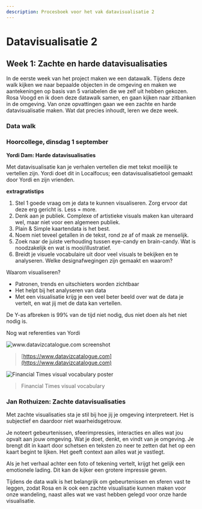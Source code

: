 ```yaml
---
description: Procesboek voor het vak datavisualisatie 2
---
```


# Datavisualisatie 2

## Week 1: Zachte en harde datavisualisaties

In de eerste week van het project maken we een datawalk. Tijdens deze walk kijken we naar bepaalde objecten in de omgeving en maken we aantekeningen op basis van 5 variabelen die we zelf uit hebben gekozen. Rosa Voogd en ik doen deze datawalk samen, en gaan kijken naar zitbanken in de omgeving. Van onze opvattingen gaan we een zachte en harde datavisualisatie maken. Wat dat precies inhoudt, leren we deze week.

### Data walk

### Hoorcollege, dinsdag 1 september

**Yordi Dam: Harde datavisualisaties**

Met datavisualisatie kan je verhalen vertellen die met tekst moeilijk te vertellen zijn. Yordi doet dit in Localfocus; een datavisualisatietool gemaakt door Yordi en zijn vrienden.

**extragratistips**

1. Stel 1 goede vraag om je data te kunnen visualiseren. Zorg ervoor dat deze erg gericht is. Less = more.
2. Denk aan je publiek. Complexe of artistieke visuals maken kan uiteraard wel, maar niet voor een algemeen publiek.
3. Plain & Simple kaartendata is het best.
4. Noem niet teveel getallen in de tekst, rond ze af of maak ze menselijk.
5. Zoek naar de juiste verhouding tussen eye-candy en brain-candy. Wat is noodzakelijk en wat is mooi/illustratief.
6. Breidt je visuele vocabulaire uit door veel visuals te bekijken en te analyseren. Welke designafwegingen zijn gemaakt en waarom?

Waarom visualiseren?

* Patronen, trends en uitschieters worden zichtbaar
* Het helpt bij het analyseren van data
* Met een visualisatie krijg je een veel beter beeld over wat de data je vertelt, en wat jij met de data kan vertellen.

De Y-as afbreken is 99% van de tijd niet nodig, dus niet doen als het niet nodig is.

Nog wat referenties van Yordi

![www.datavizcatalogue.com screenshot](https://github.com/theonejonahgold/information_design/tree/abbbca38a71a0a53135a36d4cbb7e95cf2dbc5c0/datavisualisatie-2/.gitbook/assets/datavizcatalogue.png)

> [https://www.datavizcatalogue.com](https://www.datavizcatalogue.com)

![Financial Times visual vocabulary poster](https://github.com/theonejonahgold/information_design/tree/abbbca38a71a0a53135a36d4cbb7e95cf2dbc5c0/datavisualisatie-2/.gitbook/assets/ft_visual_vocabulary.png)

> Financial Times visual vocabulary

### Jan Rothuizen: Zachte datavisualisaties

Met zachte visualisaties sta je stil bij hoe jij je omgeving interpreteert. Het is subjectief en daardoor niet waarheidsgetrouw.

Je noteert gebeurtenissen, sfeerimpressies, interacties en alles wat jou opvalt aan jouw omgeving. Wat je doet, denkt, en vindt van je omgeving. Je brengt dit in kaart door schetsen en teksten zo neer te zetten dat het op een kaart begint te lijken. Het geeft context aan alles wat je vastlegt.

Als je het verhaal achter een foto of tekening vertelt, krijgt het gelijk een emotionele lading. Dit kan de kijker een grotere impressie geven.

Tijdens de data walk is het belangrijk om gebeurtenissen en sferen vast te leggen, zodat Rosa en ik ook een zachte visualisatie kunnen maken voor onze wandeling, naast alles wat we vast hebben gelegd voor onze harde visualisatie.

